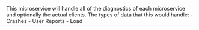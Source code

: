 This microservice will handle all of the diagnostics of each microservice and optionally the actual clients.
The types of data that this would handle:
    - Crashes
    - User Reports
    - Load